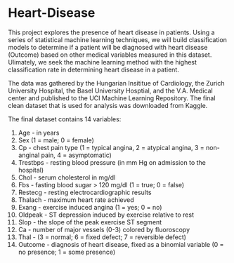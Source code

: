 # Heart-Disease

This project explores the presence of heart disease in patients. Using a series of statistical machine learning techniques, we will build classification models to determine if a patient will be diagnosed with heart disease (Outcome) based on other medical variables measured in this dataset. Ulimately, we seek the machine learning method with the highest classification rate in determining heart disease in a patient.

The data was gathered by the Hungarian Insititue of Cardiology, the Zurich University Hospital, the Basel University Hosptial, and the V.A. Medical center and published to the UCI Machine Learning Repository. The final clean dataset that is used for analysis was downloaded from Kaggle.

The final dataset contains 14 variables:
1.	Age - in years
2.	Sex (1 = male; 0 = female)
3.	Cp - chest pain type (1 = typical angina, 2 = atypical angina, 3 = non-anginal pain, 4 = asymptomatic)
4.	Trestbps - resting blood pressure (in mm Hg on admission to the hospital)
5.	Chol - serum cholesterol in mg/dl
6.	Fbs - fasting blood sugar > 120 mg/dl (1 = true; 0 = false)
7.	Restecg - resting electrocardiographic results
8.	Thalach - maximum heart rate achieved
9.	Exang - exercise induced angina (1 = yes; 0 = no)
10.	Oldpeak - ST depression induced by exercise relative to rest
11.	Slop - the slope of the peak exercise ST segment
12.	Ca - number of major vessels (0-3) colored by fluoroscopy
13.	Thal - (3 = normal; 6 = fixed defect; 7 = reversible defect)
14.	Outcome - diagnosis of heart disease, fixed as a binomial variable (0 = no presence; 1 = some presence)
